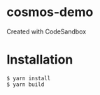# cosmos-demo
Created with CodeSandbox

# Installation
```properties
$ yarn install 
$ yarn build
```
